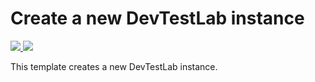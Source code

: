 # Create a new DevTestLab instance

<a href="https://portal.azure.com/#create/Microsoft.Template/uri/https%3A%2F%2Fraw.githubusercontent.com%2Fazure%2Fazure-quickstart-templates%2Fmaster%2F101-dtl-create-lab%2Fazuredeploy.json" target="_blank">
    <img src="http://azuredeploy.net/deploybutton.png"/>
</a>

<a href="http://armviz.io/#/?load=https://raw.githubusercontent.com/azure/azure-quickstart-templates/master/101-dtl-create-lab/azuredeploy.json" target="_blank">
  <img src="http://armviz.io/visualizebutton.png"/>
</a>


This template creates a new DevTestLab instance.

